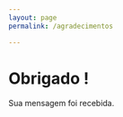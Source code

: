 ```yaml
---
layout: page
permalink: /agradecimentos

---
```


<p align="center">
<h1> Obrigado !</h1> Sua mensagem foi recebida. </p> 

<style>
  
img
{
width:200px;
height:auto;
max-width: 100%;
display:block;  
margin:0 auto;
}
  
</style>

<!-- <span class="img">![Netlify CMS Screenshot]( /assets/img/uploads/send2.png) </span> -->




